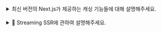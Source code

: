<details>
<summary>  최신 버전의 Next.js가 제공하는 캐싱 기능들에 대해 설명해주세요.
 </summary>
<br/>
최신 버전의 Next.js는 성능 최적화를 위해 다양한 캐싱 기능들을 제공합니다. 크게 리퀘스트 메모이제이션, 클라이언트 라우터 캐시, 데이터 캐시, 풀 라우트 캐시로 나누어 설명드리겠습니다.

먼저, 리퀘스트 메모이제이션은 동일한 요청이 여러 번 발생할 때, 불필요한 추가 요청을 방지하는 기능입니다. 기본적으로 Next.js는 서버 사이드에서 동일한 요청이 중복 발생하면 기존 응답을 재사용합니다. 이를 통해 하나의 페이지 내에 존재하는 중복된 요청을 방지하여 네트워크 비용을 감소시킵니다.

클라이언트 라우터 캐시는 레이아웃, 로딩 상태와 같이 공통적으로 쓰이는 요소에 대한 RSC Payload를 브라우저에 캐싱하는 기능입니다. 이를 통해 클라이언트 측에서 페이지 전환 시 캐싱된 데이터를 활용하기 때문에 빠른 탐색이 가능합니다. 또한 서버 부하가 줄어드는 효과도 있습니다.

데이터 캐시는 네트워크 요청에 대한 응답을 Next 서버에 캐싱하는 기능입니다. Next.js에서는 fetch()에 다양한 데이터 캐시 옵션을 적용할 수 있습니다. 예를 들면, { cache: 'force-cache' }을 통해 캐싱을 적용할 수 있습니다. revalidate 옵션을 통해 캐싱을 적용하되 일정 주기로 갱신하도록 설정할 수도 있습니다. 또한, { cache: 'no-store' }을 통해 캐싱 없이 항상 새로운 데이터를 가져오도록 설정할 수 있습니다.

끝으로, 풀 라우트 캐시는 서버에서 미리 생성된 페이지를 저장하고, 이후 동일한 요청이 들어오면 캐싱된 페이지를 즉시 제공하는 방식입니다. cookies(), headers()와 같은 Dynamic Function을 사용하거나 Route Segment Config를 동적 옵션으로 설정하지 않고, 데이터 캐시를 적용하면 풀 라우트 캐시가 활성화됩니다. fetch()에 revalidate 옵션을 설정하면 일정 주기로 페이지가 갱신되는 ISR 방식으로 동작하도록 설정할 수도 있습니다. 풀 라우트 캐시를 적용하면 페이지 로드 속도를 극대화할 수 있습니다.

</details>
<br/>

<details>
<summary>
🫥 Streaming SSR에 관하여 설명해주세요.
 </summary>
<br/>
`Streaming SSR`은 서버에서 렌더링된 HTML을 한 번에 완성해서 보내는 방식이 아니라, 준비된 부분부터 점진적으로 스트리밍해서 클라이언트에 전달하는 기술입니다. 이를 통해 사용자는 페이지의 중요한 콘텐츠를 더 빠르게 확인할 수 있습니다.

기존 SSR은 서버에서 모든 데이터를 처리한 뒤 완전한 HTML을 전송하는 반면, Streaming SSR은 서버가 데이터를 준비하는 즉시 HTML 조각을 스트림 형태로 보내고, 클라이언트는 이를 실시간으로 렌더링합니다. React 18에서는 `renderToPipeableStream API`를 통해 구현할 수 있으며, 이 API는 서버에서 HTML을 조각 단위로 스트리밍할 수 있도록 지원합니다. 예를 들어, onShellReady 옵션을 사용해 스트림을 응답으로 바로 전송할 수 있습니다.

```
renderToPipeableStream(<App />, {
  onShellReady() {
    res.setHeader('Content-Type', 'text/html');
    stream.pipe(res);
  },
});

```

이 방식의 가장 큰 장점은 초기 로딩 시간을 단축할 수 있다는 점입니다. HTML의 일부라도 준비되는 즉시 클라이언트가 렌더링을 시작하므로 TTFB(Time to First Byte)가 개선됩니다. 특히 데이터가 많거나 복잡한 대규모 애플리케이션에서 효과적이며, 사용자가 중요한 콘텐츠를 먼저 확인할 수 있어 전반적인 사용자 경험도 향상됩니다. 다만, 클라이언트에서 부분적으로 전송된 HTML을 제대로 Hydration할 수 있도록 설계가 필요하며, SEO나 캐싱 정책과의 호환성도 신중히 고려해야 합니다.

이러한 특징과 장점을 통해 Streaming SSR은 기존 SSR의 한계를 극복하며, 더욱 빠르고 효율적인 웹 페이지 렌더링을 가능하게 만듭니다.

## **스트리밍된 데이터와 리액트의 Hydration 과정에서 발생할 수 있는 문제는 무엇인가요? 🤔**

주요한 문제점은 렌더링 되는 HTML과 리액트의 **상태 불일치**라고 말씀드릴 수 있습니다.

HTML과 리액트 상태의 불일치 문제는 스트리밍된 HTML이 서버에서 먼저 클라이언트로 전송되고, 리액트가 실행되기 전까지는 그냥 정적인 상태로만 보여지는 데서 시작됩니다. 이후 Hydration 과정에서 이 HTML에 리액트의 상태와 이벤트 핸들러가 결합되는데, 이때 서버와 클라이언트 사이 데이터가 맞지 않으면 문제가 생길 수 있습니다.

예를 들어, 서버에서 렌더링된 데이터가 클라이언트에서 Hydration 시점에 변경되어 있다면 리액트가 경고를 띄우거나, 예상치 못한 UI 동작이 나타날 수 있습니다. 또, 비동기 데이터 처리를 Suspense로 하고 있다면, 데이터가 늦게 로드되면서 UI가 달라질 가능성도 있습니다.

## **그럼 이러한 불일치 문제를 해결하려면 어떻게 해야하나요? 🧐**

이런 문제를 막으려면, 서버와 클라이언트에서 동일한 데이터 소스를 사용해야 합니다. 예를 들어, Tanstack Query 같은 라이브러리를 활용하면 데이터를 동기화하기가 훨씬 수월해집니다. 또, Suspense와 fallback을 잘 활용하면, 데이터가 아직 준비되지 않았을 때도 안정적인 화면을 보여줄 수 있습니다. 이렇게 하면 사용자 입장에서 데이터가 로드되기 전에 UI가 흔들리는 문제를 줄일 수 있습니다.

</details>
<br/>
